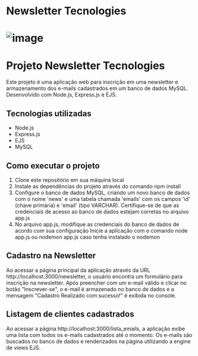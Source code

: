 # Newsletter Tecnologies
# ![image](https://user-images.githubusercontent.com/108637883/232279140-b8f94bb9-ef6e-4a09-a045-bf299844c134.png)
<h1>Projeto Newsletter Tecnologies</h1>

<p>Este projeto é uma aplicação web para inscrição em uma newsletter e armazenamento dos e-mails cadastrados em um banco de dados MySQL. Desenvolvido com Node.js, Express.js e EJS.</p>

<h2>Tecnologias utilizadas</h2>

   <ul>
    <li>Node.js</li>
    <li>Express.js</li>
    <li>EJS</li>
    <li>MySQL</li>
</ul>

<h2>Como executar o projeto</h2>
    <ol>
    <li>Clone este repositório em sua máquina local</li>
    <li>Instale as dependências do projeto através do comando npm install</li>
    <li>Configure o banco de dados MySQL, criando um novo banco de dados com o nome 'news' e uma tabela chamada 'emails' com os campos 'id' (chave primária) e 'email' (tipo VARCHAR). Certifique-se de que as credenciais de acesso ao banco de dados estejam corretas no arquivo app.js</li>
    <li>No arquivo app.js, modifique as credenciais do banco de dados de acordo com sua configuração
    Inicie a aplicação com o comando node app.js ou nodemon app.js caso tenha instalado o nodemon</li>
</ol>

<h2>Cadastro na Newsletter</h2>

<p>Ao acessar a página principal da aplicação através da URL http://localhost:3000/newsletter, o usuário encontra um formulário para inscrição na newsletter. Após preencher com um e-mail válido e clicar no botão "Inscrever-se", o e-mail é armazenado no banco de dados e a mensagem "Cadastro Realizado com sucesso!" é exibida no console.<p>

<h2>Listagem de clientes cadastrados</h2>

<p>Ao acessar a página http://localhost:3000/lista_emails, a aplicação exibe uma lista com todos os e-mails cadastrados até o momento. Os e-mails são buscados no banco de dados e renderizados na página utilizando a engine de views EJS.</p>
